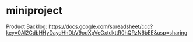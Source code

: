 miniproject
===========
Product Backlog: https://docs.google.com/spreadsheet/ccc?key=0Al2CdbHHyDaydHhDbV9odXpVeGxtdkttR0hQRzN6bEE&usp=sharing
